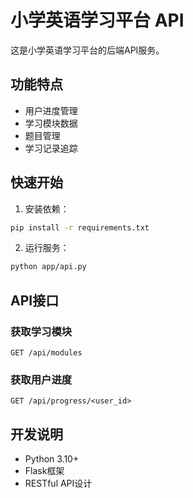 # 小学英语学习平台 API

这是小学英语学习平台的后端API服务。

## 功能特点

- 用户进度管理
- 学习模块数据
- 题目管理
- 学习记录追踪

## 快速开始

1. 安装依赖：
```bash
pip install -r requirements.txt
```

2. 运行服务：
```bash
python app/api.py
```

## API接口

### 获取学习模块
```
GET /api/modules
```

### 获取用户进度
```
GET /api/progress/<user_id>
```

## 开发说明

- Python 3.10+
- Flask框架
- RESTful API设计 